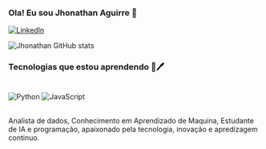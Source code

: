 
### Ola! Eu sou Jhonathan Aguirre 👋

[![Linkedln](https://img.shields.io/badge/LinkedIn-0077B5?style=for-the-badge&logo=linkedin&logoColor=white)](https://www.linkedin.com/in/jhonathan-miguel-aguirre-ibarra?utm_source=share&utm_campaign=share_via&utm_content=profile&utm_medium=android_app)

![Jhonathan GitHub stats](https://github-readme-stats.vercel.app/api?username=Tatan16&show_icons=true&theme=merko)

### Tecnologias que estou aprendendo 📓🖊️

<div style="display: inline_block"><br/>
    <img align="center" alt="Python" src="https://img.shields.io/badge/Python-3776AB?style=for-the-badge&logo=python&logoColor=yellow" />
    <img align="center" alt="JavaScript" src="https://img.shields.io/badge/JavaScript-F7DF1E?style=for-the-badge&logo=javascript&logoColor=black" />
</div><br/>

Analista de dados,
Conhecimento em Aprendizado de Maquina,
Estudante de IA e programação, apaixonado pela tecnologia, inovação e apredizagem continuo.
